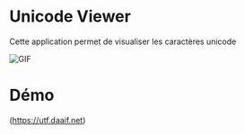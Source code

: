 # Unicode Viewer
Cette application permet de visualiser les caractères unicode

![GIF](https://github.com/a-daaif/unicode/images/unicode.gif)

# Démo
(https://utf.daaif.net)